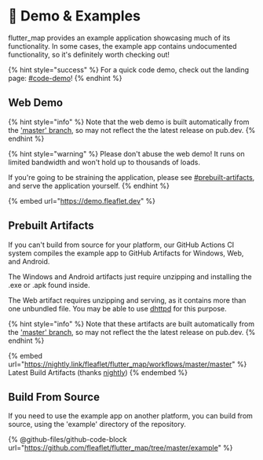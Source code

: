 # 👀 Demo & Examples

flutter\_map provides an example application showcasing much of its functionality. In some cases, the example app contains undocumented functionality, so it's definitely worth checking out!

{% hint style="success" %}
For a quick code demo, check out the landing page: [#code-demo](../#code-demo "mention")!
{% endhint %}

## Web Demo

{% hint style="info" %}
Note that the web demo is built automatically from the ['master' branch](https://github.com/fleaflet/flutter_map), so may not reflect the the latest release on pub.dev.
{% endhint %}

{% hint style="warning" %}
Please don't abuse the web demo! It runs on limited bandwidth and won't hold up to thousands of loads.

If you're going to be straining the application, please see [#prebuilt-artifacts](demo-and-examples.md#prebuilt-artifacts "mention"), and serve the application yourself.
{% endhint %}

{% embed url="https://demo.fleaflet.dev" %}

## Prebuilt Artifacts

If you can't build from source for your platform, our GitHub Actions CI system compiles the example app to GitHub Artifacts for Windows, Web, and Android.

The Windows and Android artifacts just require unzipping and installing the .exe or .apk found inside.

The Web artifact requires unzipping and serving, as it contains more than one unbundled file. You may be able to use [dhttpd](https://pub.dev/packages/dhttpd) for this purpose.

{% hint style="info" %}
Note that these artifacts are built automatically from the ['master' branch](https://github.com/fleaflet/flutter_map), so may not reflect the the latest release on pub.dev.
{% endhint %}

{% embed url="https://nightly.link/fleaflet/flutter_map/workflows/master/master" %}
Latest Build Artifacts (thanks [nightly](https://nightly.link/))
{% endembed %}

## Build From Source

If you need to use the example app on another platform, you can build from source, using the 'example' directory of the repository.

{% @github-files/github-code-block url="https://github.com/fleaflet/flutter_map/tree/master/example" %}
